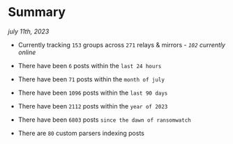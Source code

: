 
# Summary
_july 11th, 2023_

- Currently tracking `153` groups across `271` relays & mirrors - _`102` currently online_

- There have been `6` posts within the `last 24 hours`

- There have been `71` posts within the `month of july`

- There have been `1096` posts within the `last 90 days`

- There have been `2112` posts within the `year of 2023`

- There have been `6803` posts `since the dawn of ransomwatch`

- There are `80` custom parsers indexing posts
